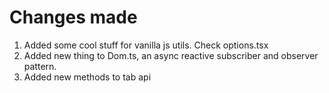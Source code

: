 # Changes made

1. Added some cool stuff for vanilla js utils. Check options.tsx
2. Added new thing to Dom.ts, an async reactive subscriber and observer pattern.
3. Added new methods to tab api
